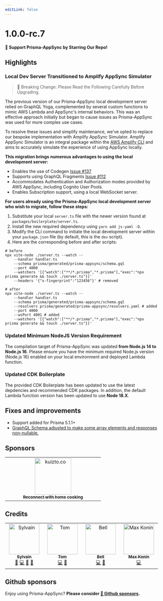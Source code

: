 ```yaml
---
editLink: false
---
```


# 1.0.0-rc.7

**🌟 Support Prisma-AppSync by Starring Our Repo!**

## Highlights

### Local Dev Server Transitioned to Amplify AppSync Simulator

> 🚨 Breaking Change: Please Read the Following Carefully Before Upgrading.

The previous version of our Prisma-AppSync local development server relied on GraphQL Yoga, complemented by several custom functions to mimic AWS Lambda and AppSync's internal behaviors. This was an effective approach initially but began to cause issues as Prisma-AppSync was used for more complex use cases.

To resolve these issues and simplify maintenance, we've opted to replace our bespoke implementation with Amplify AppSync Simulator. Amplify AppSync Simulator is an integral package within the [AWS Amplify CLI](https://github.com/aws-amplify/amplify-cli) and aims to accurately simulate the experience of using AppSync locally.

**This migration brings numerous advantages to using the local development server:**

- Enables the use of Codegen [Issue #137](https://github.com/maoosi/prisma-appsync/issues/137)
- Supports using GraphQL Fragments [Issue #112](https://github.com/maoosi/prisma-appsync/issues/112)
- Accommodates Authentication and Authorization modes provided by AWS AppSync, including Cognito User Pools.
- Enables Subscription support, using a local WebSocket server.

**For users already using the Prisma-AppSync local development server who wish to migrate, follow these steps:**

1. Substitute your local `server.ts` file with the newer version found at `packages/boilerplate/server.ts`.
2. Install the new required dependency using `yarn add js-yaml -D`.
3. Modify the CLI command to initiate the local development server within your `package.json` file (by default, this is the `dev` script).
4. Here are the corresponding before and after scripts:

```shell
# before
npx vite-node ./server.ts --watch --
    --handler handler.ts
    --schema prisma/generated/prisma-appsync/schema.gql
    --port 4000
    --watchers '[{"watch":["**/*.prisma","*.prisma"],"exec":"npx prisma generate && touch ./server.ts"}]'
    --headers '{"x-fingerprint":"123456"}' # removed

# after
npx vite-node ./server.ts --watch --
    --handler handler.ts
    --schema prisma/generated/prisma-appsync/schema.gql
    --resolvers prisma/generated/prisma-appsync/resolvers.yaml # added
    --port 4000
    --wsPort 4001 # added
    --watchers '[{"watch":["**/*.prisma","*.prisma"],"exec":"npx prisma generate && touch ./server.ts"}]'
```

### Updated Minimum NodeJS Version Requirement

The compilation target of Prisma-AppSync was updated **from Node.js 14 to Node.js 16**. Please ensure you have the minimum required Node.js version (Node.js 16) enabled on your local environment and deployed Lambda function.

### Updated CDK Boilerplate

The provided CDK Boilerplate has been updated to use the latest depdencies and recommended CDK packages. In addition, the default Lambda function version has been updated to use **Node 18.X**.

## Fixes and improvements

- Support added for Prisma 5.1.1+
- [GraphQL Schema adjusted to make some array elements and responses non-nullable.](https://github.com/maoosi/prisma-appsync/pull/133)

## Sponsors

<table>
      <tr>
        <td align="center" style="width:300px;">
            <a href="https://kuizto.co" rel="noopener" target="_blank">
                <img src="https://prisma-appsync.vercel.app/sponsors/kuizto-logo.jpg" width="120px;" alt="kuizto.co"/>
                <br /><sub><b>Reconnect with home cooking</b></sub>
            </a>
        </td>
    </tr>
</table>

## Credits

<table>
  <tbody>
    <tr>
      <td align="center" valign="top" width="14.28%"><a href="https://sylvainsimao.fr"><img src="https://avatars.githubusercontent.com/u/4679377?v=4?s=100" width="100" alt="Sylvain"/><br /><sub><b>Sylvain</b></sub></a><br /><a href="#creator-maoosi" title="Creator & maintainer">🐙</a> <a href="https://github.com/maoosi/prisma-appsync/commits?author=maoosi" title="Code">💻</a> <a href="#ideas-maoosi" title="Ideas, Planning, & Feedback">🤔</a> <a href="https://github.com/maoosi/prisma-appsync/commits?author=maoosi" title="Documentation">📖</a></td>
      <td align="center" valign="top" width="14.28%"><a href="https://github.com/tomschut"><img src="https://avatars.githubusercontent.com/u/4933446?v=4?s=100" width="100" alt="Tom"/><br /><sub><b>Tom</b></sub></a><br /><a href="https://github.com/maoosi/prisma-appsync/commits?author=tomschut" title="Code">💻</a> <a href="#ideas-tomschut" title="Ideas, Planning, & Feedback">🤔</a></td>
      <td align="center" valign="top" width="14.28%"><a href="http://bell.moe"><img src="https://avatars.githubusercontent.com/u/3979239?v=4?s=100" width="100" alt="Bell"/><br /><sub><b>Bell</b></sub></a><br /><a href="https://github.com/maoosi/prisma-appsync/commits?author=Tenrys" title="Code">💻</a> <a href="#ideas-Tenrys" title="Ideas, Planning, & Feedback">🤔</a></td>      
      <td align="center" valign="top" width="14.28%"><a href="https://github.com/max-konin"><img src="https://avatars.githubusercontent.com/u/1570356?v=4?s=100" width="100" alt="Max Konin"/><br /><sub><b>Max Konin</b></sub></a><br /><a href="https://github.com/maoosi/prisma-appsync/commits?author=max-konin" title="Code">💻</a></td>
    </tr>
  </tbody>
</table>

## Github sponsors

Enjoy using Prisma-AppSync? **Please consider [💛 Github sponsors](https://github.com/sponsors/maoosi).**
